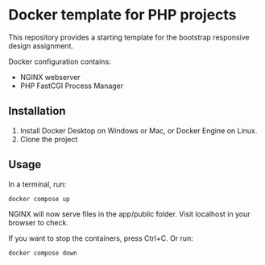 # Docker template for PHP projects
This repository provides a starting template for the bootstrap responsive design assignment.

Docker configuration contains:
* NGINX webserver
* PHP FastCGI Process Manager 

## Installation

1. Install Docker Desktop on Windows or Mac, or Docker Engine on Linux.
1. Clone the project

## Usage

In a terminal, run:
```bash
docker compose up
```

NGINX will now serve files in the app/public folder. Visit localhost in your browser to check.

If you want to stop the containers, press Ctrl+C. 
Or run:
```bash
docker compose down
```